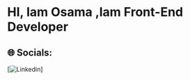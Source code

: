 # HI, Iam Osama ,Iam Front-End Developer
## 🌐 Socials:
[![Linkedin](https://www.linkedin.com/in/osama-sayed-3a6982255)]
<!---
osamaworkout/osamaworkout is a ✨ special ✨ repository because its `README.md` (this file) appears on your GitHub profile.
You can click the Preview link to take a look at your changes.
--->
